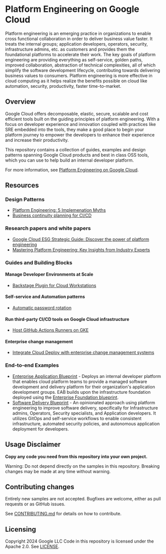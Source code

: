 # Platform Engineering on Google Cloud

Platform engineering is an emerging practice in organizations to enable cross
functional collaboration in order to deliver business value faster. It treats
the internal groups; application developers, operators, security, infrastructure
admins, etc. as customers and provides them the foundational platforms to
accelerate their work. The key goals of platform engineering are providing
everything as self-service, golden paths, improved collaboration, abstraction of
technical complexities, all of which simplify the software development
lifecycle, contributing towards delivering business values to consumers.
Platform engineering is more effective in cloud computing as it helps realize
the benefits possible on cloud like automation, security, productivity, faster
time-to-market.

## Overview

Google Cloud offers decomposable, elastic, secure, scalable and cost efficient
tools built on the guiding principles of platform engineering. With a focus on
developer experience and innovation coupled with practices like SRE embedded
into the tools, they make a good place to begin your platform journey to empower
the developers to enhance their experience and increase their productivity.

This repository contains a collection of guides, examples and design patterns
spanning Google Cloud products and best in class OSS tools, which you can use to
help build an internal developer platform.

For more information, see
[Platform Engineering on Google Cloud](https://googlecloudplatform.github.io/platform-engineering/).

## Resources

### Design Patterns

- [Platform Engineering: 5 Implemenation Myths][myths-webinar]
- [Business continuity planning for CI/CD][cicd-business-continuity]

### Research papers and white papers

- [Google Cloud ESG Strategic Guide: Discover the power of platform
  engineering][esg-strategic-guide]
- [Mastering Platform Engineering: Key Insights from Industry
  Experts][esg-platform-engineering-webinar]

### Guides and Building Blocks

#### Manage Developer Environments at Scale

- [Backstage Plugin for Cloud Workstations][backstage-cloudworkstations]

#### Self-service and Automation patterns

- [Automatic password rotation][automatic-password-rotation]

#### Run third-party CI/CD tools on Google Cloud infrastructure

- [Host GitHub Actions Runners on GKE][github-runners-gke]

#### Enterprise change management

- [Integrate Cloud Deploy with enterprise change management
  systems][cloud-deploy-flow]

### End-to-end Examples

- [Enterprise Application Blueprint][enterprise-app-blueprint] - Deploys an
  internal developer platform that enables cloud platform teams to provide a
  managed software development and delivery platform for their organization's
  application development groups. EAB builds upon the infrastructure foundation
  deployed using the [Enterprise Foundation
  blueprint][enterprise-foundation-blueprint].
- [Software Delivery Blueprint][software-delivery-blueprint] - An opinionated
  approach using platform engineering to improve software delivery, specifically
  for Infrastructure admins, Operators, Security specialists, and Application
  developers. It utilizes GitOps and self-service workflows to enable consistent
  infrastructure, automated security policies, and autonomous application
  deployment for developers.

## Usage Disclaimer

**Copy any code you need from this repository into your own project.**

Warning: Do not depend directly on the samples in this repository. Breaking
changes may be made at any time without warning.

## Contributing changes

Entirely new samples are not accepted. Bugfixes are welcome, either as pull
requests or as GitHub issues.

See [CONTRIBUTING.md](./contributing.md) for details on how to contribute.

## Licensing

Copyright 2024 Google LLC Code in this repository is licensed under the Apache
2.0. See [LICENSE](LICENSE).

<!-- LINKS: https://www.markdownguide.org/basic-syntax/#reference-style-links -->

[automatic-password-rotation]:
    ./reference-architectures/automated-password-rotation/README.md
[backstage-cloudworkstations]:
    https://github.com/googlecloudplatform/google-cloud-backstage-plugins
[cicd-business-continuity]:
    https://cloud.google.com/architecture/business-continuity-with-cicd-on-google-cloud
[enterprise-app-blueprint]:
    https://github.com/GoogleCloudPlatform/terraform-google-enterprise-application
[enterprise-foundation-blueprint]:
    https://github.com/terraform-google-modules/terraform-example-foundation
[esg-strategic-guide]:
    https://cloud.google.com/resources/content/google-cloud-esg-competitive-edge-platform-engineering
[esg-platform-engineering-webinar]:
    https://cloudonair.withgoogle.com/events/mastering-platform-engineering-key-insights-from-industry-experts
[github-runners-gke]: ./reference-architectures/github-runners-gke/README.md
[cloud-deploy-flow]: ./reference-architectures/cloud_deploy_flow/README.md
[myths-webinar]: https://www.youtube.com/watch?v=jDBOiYvXVZI&t=2s
[software-delivery-blueprint]:
    https://github.com/GoogleCloudPlatform/software-delivery-blueprint
